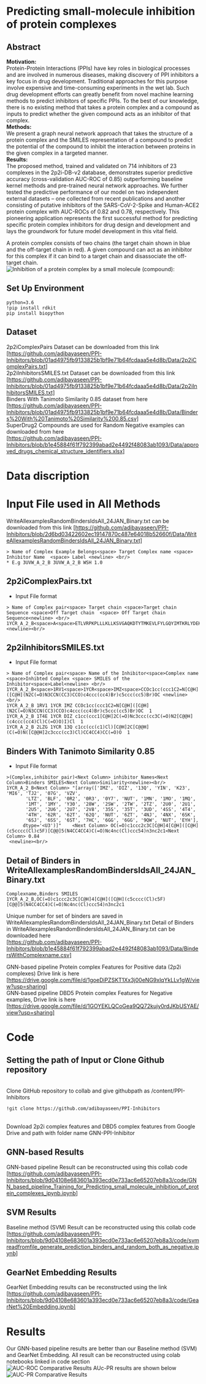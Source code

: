 # Predicting small-molecule inhibition of protein complexes

## Abstract

**Motivation:**
<br>Protein-Protein Interactions (PPIs) have key roles in biological processes and are involved in numerous diseases, making discovery of PPI inhibitors a key focus in drug development. Traditional approaches for this purpose involve expensive and time-consuming experiments in the wet lab. Such drug development efforts can greatly benefit from novel machine learning methods to predict inhibitors of specific PPIs. To the best of our knowledge, there is no existing method that takes a protein complex and a compound as inputs to predict whether the given compound acts as an inhibitor of that complex.</br>
**Methods:**
<br>We present a graph neural network approach that takes the structure of a protein complex and the SMILES representation of a compound to predict the potential of the compound to inhibit the interaction between proteins in the given complex in a targeted manner.</br>
**Results:**
<br>The proposed method, trained and validated on 714 inhibitors of 23 complexes in the 2p2i-DB-v2 database, demonstrates superior predictive accuracy (cross-validation AUC-ROC of 0.85) outperforming baseline kernel methods and pre-trained neural network approaches. We further tested the predictive performance of our model on two independent external datasets – one collected from recent publications and another consisting of putative inhibitors of the SARS-CoV-2-Spike and Human-ACE2 protein complex with AUC-ROCs of 0.82 and 0.78, respectively. This pioneering application represents the first successful method for predicting specific protein complex inhibitors for drug design and development and lays the groundwork for future model development in this vital field.</br>

 A protein complex consists of two chains (the target chain shown in blue and the off-target chain in red). A given compound can act as an inhibitor for this complex if it can bind to a target chain and disassociate the off-target chain.
![Inhibition of a protein complex by a small molecule (compound):](https://github.com/adibayaseen/PPI-Inhibitors/blob/87bbc6e2ee5a249a16b050b0fff38f19edd6587f/Final%20Results/Figures/Figure1%20inhibtor%20introduction.png)
## Set Up Environment
```
python=3.6
!pip install rdkit
pip install biopython

```
## Dataset
2p2iComplexPairs Dataset can be downloaded from this link [https://github.com/adibayaseen/PPI-Inhibitors/blob/01ad4975fb9133825b1bf9e71b64fcdaaa5e4d8b/Data/2p2iComplexPairs.txt]<br/>
2p2iInhibitorsSMILES.txt Dataset can be downloaded from this link [https://github.com/adibayaseen/PPI-Inhibitors/blob/01ad4975fb9133825b1bf9e71b64fcdaaa5e4d8b/Data/2p2iInhibitorsSMILES.txt]<br/>
Binders With Tanimoto Similarity 0.85 dataset from here [https://github.com/adibayaseen/PPI-Inhibitors/blob/01ad4975fb9133825b1bf9e71b64fcdaaa5e4d8b/Data/Binders%20With%20Tanimoto%20Similarity%200.85.csv] <br/>
SuperDrug2 Compounds are used for Random Negative examples can downloaded from here  <br> [https://github.com/adibayaseen/PPI-Inhibitors/blob/b1e45884f61f792399abad2e4492f48083ab1093/Data/approved_drugs_chemical_structure_identifiers.xlsx]<br/>

# Data discription
# Input File used in All Methods 
WriteAllexamplesRandomBindersIdsAll_24JAN_Binary.txt can be downloaded from this link [https://github.com/adibayaseen/PPI-Inhibitors/blob/2d6bd03422602ec19147870c487e64018b52660f/Data/WriteAllexamplesRandomBindersIdsAll_24JAN_Binary.txt]<br/>
```
> Name of Complex Example Belongs<space> Target Complex name <space> Inhibitor Name  <space> Label <newline> <br/>
* E.g 3UVW_A_2_B 3UVW_A_2_B WSH 1.0
```
## 2p2iComplexPairs.txt
* Input File format <br/>
```
> Name of Complex pair<space> Target chain <space>Target chain Sequence <space>Off Target chain  <space> Off Target chain Sequence<newline> <br/>
1YCR_A_2_B<space>A<space>ETLVRPKPLLLKLLKSVGAQKDTYTMKEVLFYLGQYIMTKRLYDEKQQHIVYCSNDLLGDLFGVPSFSVKEHRKIYTMIYRNLVVvB<space>ETFSDLWKLLPEN <newline><br/>

```
## 2p2iInhibitorsSMILES.txt
* Input File format <br/>
```
> Name of Complex pair<space> Name of the Inhibitor<space>Complex name <space>Inhibted Complex <space> SMILES of the Inhibitor<space>Label<newline> <br/>
1YCR_A_2_B<space>1RV1<space>1YCR<space>IMZ<space>CCOc1cc(ccc1C2=N[C@H]([C@H](N2C(=O)N3CCN(CC3)CCO)c4ccc(cc4)Br)c5ccc(cc5)Br)OC <newline><br/>
1YCR_A_2_B 1RV1 1YCR IMZ CCOc1cc(ccc1C2=N[C@H]([C@H](N2C(=O)N3CCN(CC3)CCO)c4ccc(cc4)Br)c5ccc(cc5)Br)OC  1
1YCR_A_2_B 1T4E 1YCR DIZ c1cc(ccc1[C@H]2C(=O)Nc3ccc(cc3C(=O)N2[C@@H](c4ccc(cc4)Cl)C(=O)O)I)Cl  1
1YCR_A_2_B 2LZG 1YCR 13Q c1cc(cc(c1)Cl)[C@H]2C[C@@H](C(=O)N([C@@H]2c3ccc(cc3)Cl)CC4CC4)CC(=O)O  1
```
## Binders With Tanimoto Similarity 0.85
* Input File format <br/>
```
>(Complex,inhibitor pair)<Next Column> inhibitor Names<Next Column>Binders SMILES<Next Column>Similarity<newline><br/>
1YCR_A_2_B<Next Column> "[array(['IMZ', 'DIZ', '13Q', 'YIN', 'K23', 'MI6', 'TJ2', '07G', 'VZV',
       'LTZ', 'BLF', '0R2', '0R3', '0Y7', 'NUT', '1MN', '1MO', '1MQ',
       '1MT', '1MY', 'Y30', '28W', '2SW', '2TW', '2TZ', '2U0', '2U1',
       '2U5', '2U6', '2U7', '2V8', '35S', '35T', '3UD', '4SS', '4T4',
       '4TH', '62R', '62T', '62Q', 'NUT', '6ZT', '4NJ', '4NX', '6SK',
       '6SJ', '6SS', '6ST', '7HC', '6GG', '6GG', '9QW', 'NUT', 'EYH'],
      dtype='<U3')]"	<Next Column> OC(=O)c1ccc2c3C[C@H]4[C@H]([C@H](c5cccc(Cl)c5F)[C@@]5(N4CC4CC4)C(=O)Nc4nc(Cl)ccc54)n3nc2c1<Next Column> 0.84
 <newline><br/>
```
## Detail of Binders in WriteAllexamplesRandomBindersIdsAll_24JAN_Binary.txt
```
Complexname,Binders SMILES
1YCR_A_2_B,OC(=O)c1ccc2c3C[C@H]4[C@H]([C@H](c5cccc(Cl)c5F)[C@@]5(N4CC4CC4)C(=O)Nc4nc(Cl)ccc54)n3nc2c1
```
Unique number for set of binders are saved in WriteAllexamplesRandomBindersIdsAll_24JAN_Binary.txt
Detail of Binders in WriteAllexamplesRandomBindersIdsAll_24JAN_Binary.txt can be downloaded here <br>[https://github.com/adibayaseen/PPI-Inhibitors/blob/b1e45884f61f792399abad2e4492f48083ab1093/Data/BindersWithComplexname.csv]<br/>

GNN-based pipeline Protein complex Features for Positive data (2p2i complexes) Drive link is here <br> [https://drive.google.com/file/d/1goeDiPZSKT1Xx3j00eNG9xlqYkLLv1gW/view?usp=sharing]<br/>
GNN-based pipeline DBD5 Protein complex Features for Negative examples, Drive link is here  <br> [https://drive.google.com/file/d/1GOYEKLQCoGea9QQ72kujy0rdJKbUSYAE/view?usp=sharing]<br/>
# Code
## Setting the path of Input or Clone Github repository 
 <br> Clone GitHub repository to collab and give githubpath as /content/PPI-Inhibitors </br>
 ```
 !git clone https://github.com/adibayaseen/PPI-Inhibitors
```
 <br> Download 2p2i complex features and DBD5 complex features from Google Drive and path with folder name GNN-PPI-Inhibitor  </br>
## GNN-based Results
GNN-based pipeline Result can be reconstructed using this collab code <br> [https://github.com/adibayaseen/PPI-Inhibitors/blob/9d04108e683601a393ecd0e733ac6e65207eb8a3/code/GNN_based_pipeline_Training_for_Predicting_small_molecule_inhibition_of_protein_complexes_ipynb.ipynb] </br>
## SVM Results
Baseline method (SVM) Result can be reconstructed using this collab code <br> [https://github.com/adibayaseen/PPI-Inhibitors/blob/9d04108e683601a393ecd0e733ac6e65207eb8a3/code/svmreadfromfile_generate_prediction_binders_and_random_both_as_negative.ipynb] </br>
##  GearNet Embedding Results
GearNet Embedding results can be reconstructed using the link <br> [https://github.com/adibayaseen/PPI-Inhibitors/blob/9d04108e683601a393ecd0e733ac6e65207eb8a3/code/GearNet%20Embedding.ipynb]</br>
# Results 
Our GNN-based pipeline results are better than our Baseline method (SVM) and GearNet Embedding. All result can be reconstructed using colab notebooks linked in code section<br> 
![AUC-ROC Comparative Results ](https://github.com/adibayaseen/PPI-Inhibitors/blob/e49a2d6b091c3c174c5cab9a30d732374286935a/Final%20Results/Figures/Final%20Aucroc.png)
AUc-PR results are shown below
![AUC-PR Comparative Results ](https://github.com/adibayaseen/PPI-Inhibitors/blob/e49a2d6b091c3c174c5cab9a30d732374286935a/Final%20Results/Figures/Final%20Aucpr.png)
